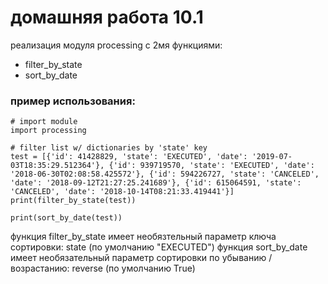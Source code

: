 # домашняя работа 10.1
реализация модуля processing c 2мя функциями:
- filter_by_state
- sort_by_date

### пример использования:
```
# import module
import processing 

# filter list w/ dictionaries by 'state' key
test = [{'id': 41428829, 'state': 'EXECUTED', 'date': '2019-07-03T18:35:29.512364'}, {'id': 939719570, 'state': 'EXECUTED', 'date': '2018-06-30T02:08:58.425572'}, {'id': 594226727, 'state': 'CANCELED', 'date': '2018-09-12T21:27:25.241689'}, {'id': 615064591, 'state': 'CANCELED', 'date': '2018-10-14T08:21:33.419441'}]
print(filter_by_state(test))

print(sort_by_date(test))
```
функция filter_by_state имеет необязтельный параметр ключа сортировки: state (по умолчанию "EXECUTED")
функция sort_by_date имеет необязательный параметр сортировки по убыванию / возрастанию: reverse (по умолчанию True)


